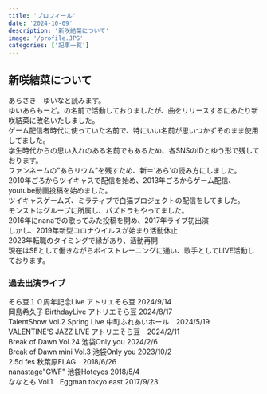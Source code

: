 ```yaml
---
title: 'プロフィール'
date: '2024-10-09'
description: '新咲結菜について'
image: '/profile.JPG'
categories: ['記事一覧']
---
```


## 新咲結菜について
あらさき　ゆいなと読みます。<br/>
ゆいあらもーど。の名前で活動しておりましたが、曲をリリースするにあたり新咲結菜に改名いたしました。<br/>
ゲーム配信者時代に使っていた名前で、特にいい名前が思いつかずそのまま使用してました。<br/>
学生時代からの思い入れのある名前でもあるため、各SNSのIDとゆう形で残しております。<br/>
ファンネームの”あらリウム”を残すため、新＝’あら’の読み方にしました。<br/>
2010年ごろからツイキャスで配信を始め、2013年ごろからゲーム配信、youtube動画投稿を始めました。<br/>
ツイキャスゲームズ、ミラティブで白猫プロジェクトの配信をしてました。<br/>
モンストはグループに所属し、パズドラもやってました。<br/>
2016年にnanaでの歌ってみた投稿を開め、2017年ライブ初出演<br/>
しかし、2019年新型コロナウイルスが始まり活動休止<br/>
2023年転職のタイミングで縁があり、活動再開<br/>
現在はSEとして働きながらボイストレーニングに通い、歌手としてLIVE活動しております。<br/>

### 過去出演ライブ
そら豆１０周年記念Live アトリエそら豆 2024/9/14<br/>
岡島希久子 BirthdayLive アトリエそら豆 2024/8/17<br/>
TalentShow Vol.2 Spring Live 中町ふれあいホール　2024/5/19<br/>
VALENTINE'S JAZZ LIVE アトリエそら豆　2024/2/11<br/>
Break of Dawn Vol.24 池袋Only you 2024/2/6<br/>
Break of Dawn mini Vol.3 池袋Only you 2023/10/2<br/>
2.5d fes 秋葉原FLAG　2018/6/26<br/>
nanastage"GWF" 池袋Hoteyes 2018/5/4<br/>
ななとも Vol.1　Eggman tokyo east 2017/9/23<br/>